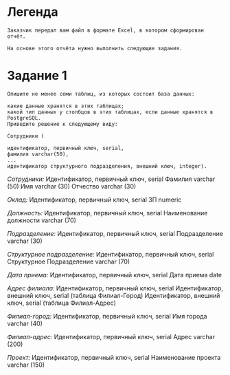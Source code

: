 # Легенда
    Заказчик передал вам файл в формате Excel, в котором сформирован отчёт.

    На основе этого отчёта нужно выполнить следующие задания.

# Задание 1
    Опишите не менее семи таблиц, из которых состоит база данных:

    какие данные хранятся в этих таблицах;
    какой тип данных у столбцов в этих таблицах, если данные хранятся в PostgreSQL.
    Приведите решение к следующему виду:

    Сотрудники (

    идентификатор, первичный ключ, serial,
    фамилия varchar(50),
    ...
    идентификатор структурного подразделения, внешний ключ, integer).

*Сотрудники:*
    Идентификатор, первичный ключ, serial
    Фамилия varchar (50)
    Имя varchar (30)
    Отчество varchar (30)

*Оклад:*
    Идентификатор, первичный ключ, serial
    ЗП numeric

*Должность:*
    Идентификатор, первичный ключ, serial
    Наименование должности varchar (70)

*Подразделение:*
    Идентификатор, первичный ключ, serial
    Подразделение varchar (30)

*Структурное подразделение:*
    Идентификатор, первичный ключ, serial
    Структурное Подразделение varchar (70)

*Дата приема:*
    Идентификатор, первичный ключ, serial
    Дата приема date

*Адрес филиала:*
    Идентификатор, первичный ключ, serial
    Идентификатор, внешний ключ, serial (таблица Филиал-Город)
    Идентификатор, внешний ключ, serial (таблица Филиал-Адрес)

*Филиал-город:*
    Идентификатор, первичный ключ, serial
    Имя города varchar (40)

*Филиал-адрес:*
    Идентификатор, первичный ключ, serial
    Адрес varchar (200)

*Проект:*
    Идентификатор, первичный ключ, serial
    Наименование проекта varchar (150)
